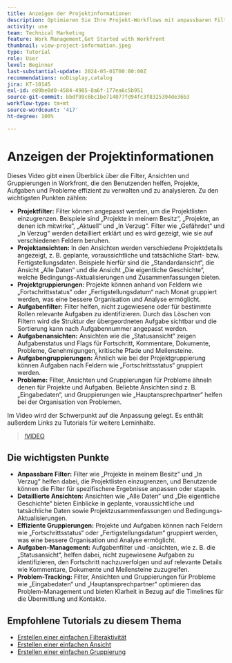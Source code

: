 ```yaml
---
title: Anzeigen der Projektinformationen
description: Optimieren Sie Ihre Projekt-Workflows mit anpassbaren Filtern, detaillierten Ansichten, effizienten Gruppierungen, Aufgabenmanagement-Tools und Funktionen zum Problem-Tracking für eine bessere Organisation und Übersichtlichkeit.
activity: use
team: Technical Marketing
feature: Work Management,Get Started with Workfront
thumbnail: view-project-information.jpeg
type: Tutorial
role: User
level: Beginner
last-substantial-update: 2024-05-01T00:00:00Z
recommendations: noDisplay,catalog
jira: KT-10145
exl-id: e89be0d0-4584-4985-8a6f-177ea6c5b951
source-git-commit: bbdf99c6bc1be714077fd94fc3f8325394de36b3
workflow-type: tm+mt
source-wordcount: '417'
ht-degree: 100%

---
```


# Anzeigen der Projektinformationen

Dieses Video gibt einen Überblick über die Filter, Ansichten und Gruppierungen in Workfront, die den Benutzenden helfen, Projekte, Aufgaben und Probleme effizient zu verwalten und zu analysieren. Zu den wichtigsten Punkten zählen:

* **Projektfilter:** Filter können angepasst werden, um die Projektlisten einzugrenzen. Beispiele sind „Projekte in meinem Besitz“, „Projekte, an denen ich mitwirke“, „Aktuell“ und „In Verzug“. Filter wie „Gefährdet“ und „In Verzug“ werden detailliert erklärt und es wird gezeigt, wie sie auf verschiedenen Feldern beruhen.
* **Projektansichten:** In den Ansichten werden verschiedene Projektdetails angezeigt, z. B. geplante, voraussichtliche und tatsächliche Start- bzw. Fertigstellungsdaten. Beispiele hierfür sind die „Standardansicht“, die Ansicht „Alle Daten“ und die Ansicht „Die eigentliche Geschichte“, welche Bedingungs-Aktualisierungen und Zusammenfassungen bieten. 
* **Projektgruppierungen:** Projekte können anhand von Feldern wie „Fortschrittsstatus“ oder „Fertigstellungsdatum“ nach Monat gruppiert werden, was eine bessere Organisation und Analyse ermöglicht. 
* **Aufgabenfilter:** Filter helfen, nicht zugewiesene oder für bestimmte Rollen relevante Aufgaben zu identifizieren. Durch das Löschen von Filtern wird die Struktur der übergeordneten Aufgabe sichtbar und die Sortierung kann nach Aufgabennummer angepasst werden. 
* **Aufgabenansichten:** Ansichten wie die „Statusansicht“ zeigen Aufgabenstatus und Flags für Fortschritt, Kommentare, Dokumente, Probleme, Genehmigungen, kritische Pfade und Meilensteine.
* **Aufgabengruppierungen:** Ähnlich wie bei der Projektgruppierung können Aufgaben nach Feldern wie „Fortschrittsstatus“ gruppiert werden. 
* **Probleme:** Filter, Ansichten und Gruppierungen für Probleme ähneln denen für Projekte und Aufgaben. Beliebte Ansichten sind z. B. „Eingabedaten“, und Gruppierungen wie „Hauptansprechpartner“ helfen bei der Organisation von Problemen. 

Im Video wird der Schwerpunkt auf die Anpassung gelegt. Es enthält außerdem Links zu Tutorials für weitere Lerninhalte.

>[!VIDEO](https://video.tv.adobe.com/v/3428815/?quality=12&learn=on&enablevpops=1)

## Die wichtigsten Punkte

* **Anpassbare Filter:** Filter wie „Projekte in meinem Besitz“ und „In Verzug“ helfen dabei, die Projektlisten einzugrenzen, und Benutzende können die Filter für spezifischere Ergebnisse anpassen oder stapeln. 
* **Detaillierte Ansichten:** Ansichten wie „Alle Daten“ und „Die eigentliche Geschichte“ bieten Einblicke in geplante, voraussichtliche und tatsächliche Daten sowie Projektzusammenfassungen und Bedingungs-Aktualisierungen. 
* **Effiziente Gruppierungen:** Projekte und Aufgaben können nach Feldern wie „Fortschrittsstatus“ oder „Fertigstellungsdatum“ gruppiert werden, was eine bessere Organisation und Analyse ermöglicht. 
* **Aufgaben-Management:** Aufgabenfilter und -ansichten, wie z. B. die „Statusansicht“, helfen dabei, nicht zugewiesene Aufgaben zu identifizieren, den Fortschritt nachzuverfolgen und auf relevante Details wie Kommentare, Dokumente und Meilensteine zuzugreifen. 
* **Problem-Tracking:** Filter, Ansichten und Gruppierungen für Probleme wie „Eingabedaten“ und „Hauptansprechpartner“ optimieren das Problem-Management und bieten Klarheit in Bezug auf die Timelines für die Übermittlung und Kontakte.




## Empfohlene Tutorials zu diesem Thema

* [Erstellen einer einfachen Filteraktivität](/help/reporting/basic-reporting/create-a-basic-filter-activity.md)
* [Erstellen einer einfachen Ansicht](/help/reporting/basic-reporting/create-a-basic-view.md)
* [Erstellen einer einfachen Gruppierung](/help/reporting/basic-reporting/create-a-basic-grouping.md)

